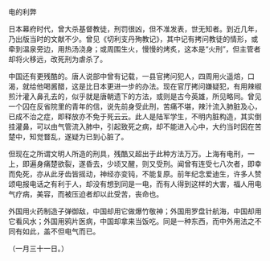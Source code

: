 电的利弊

  

日本幕府时代，曾大杀基督教徒，刑罚很凶，但不准发表，世无知者。到近几年，乃出版当时的文献不少。曾见《切利支丹殉教记》，其中记有拷问教徒的情形，或牵到温泉旁边，用热汤浇身；或周围生火，慢慢的烤炙，这本是“火刑”，但主管者却将火移远，改死刑为虐杀了。

中国还有更残酷的。唐人说部中曾有记载，一县官拷问犯人，四周用火遥焙，口渴，就给他喝酱醋，这是比日本更进一步的办法。现在官厅拷问嫌疑犯，有用辣椒煎汁灌入鼻孔去的，似乎就是唐朝遗下的方法，或则是古今英雄，所见略同。曾见一个囚在反省院里的青年的信，说先前身受此刑，苦痛不堪，辣汁流入肺脏及心，已成不治之症，即释放亦不免于死云云。此人是陆军学生，不明内脏构造，其实倒挂灌鼻，可以由气管流入肺中，引起致死之病，却不能进入心中，大约当时因在苦楚中，知觉瞀乱，遂疑为已到心脏了。

但现在之所谓文明人所造的刑具，残酷又超出于此种方法万万。上海有电刑，一上，即遍身痛楚欲裂，遂昏去，少顷又醒，则又受刑。闻曾有连受七八次者，即幸而免死，亦从此牙齿皆摇动，神经亦变钝，不能复原。前年纪念爱迪生，许多人赞颂电报电话之有利于人，却没有想到同是一电，而有人得到这样的大害，福人用电气疗病，美容，而被压迫者却以此受苦，丧命也。

外国用火药制造子弹御敌，中国却用它做爆竹敬神；外国用罗盘针航海，中国却用它看风水；外国用鸦片医病，中国却拿来当饭吃。同是一种东西，而中外用法之不同有如此，盖不但电气而已。

  

（一月三十一日。）